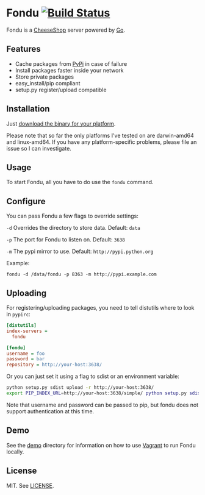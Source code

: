 # Fondu [![Build Status](https://drone.io/github.com/geetarista/fondu/status.png)](https://drone.io/github.com/geetarista/fondu/latest)

Fondu is a [CheeseShop](http://wiki.python.org/moin/CheeseShop) server powered by [Go](http://golang.org/).

## Features

* Cache packages from [PyPi](http://pypi.python.org/) in case of failure
* Install packages faster inside your network
* Store private packages
* easy_install/pip compliant
* setup.py register/upload compatible

## Installation

Just [download the binary for your platform](https://github.com/geetarista/fondu/releases).

Please note that so far the only platforms I've tested on are darwin-amd64 and linux-amd64. If you have any platform-specific problems, please file an issue so I can investigate.

## Usage

To start Fondu, all you have to do use the `fondu` command.

## Configure

You can pass Fondu a few flags to override settings:

`-d` Overrides the directory to store data. Default: `data`

`-p` The port for Fondu to listen on. Default: `3638`

`-m` The pypi mirror to use. Default: `http://pypi.python.org`

Example:

`fondu -d /data/fondu -p 8363 -m http://pypi.example.com`

## Uploading

For registering/uploading packages, you need to tell distutils where to look in `pypirc`:

```ini
[distutils]
index-servers =
  fondu

[fondu]
username = foo
password = bar
repository = http://your-host:3638/
```

Or you can just set it using a flag to sdist or an environment variable:

```bash
python setup.py sdist upload -r http://your-host:3638/
export PIP_INDEX_URL=http://your-host:3638/simple/ python setup.py sdist upload
```

Note that username and password can be passed to pip, but fondu does not support authentication at this time.

## Demo

See the [demo](https://github.com/geetarista/fondu/tree/master/demo) directory for information on how to use [Vagrant](http://www.vagrantup.com/) to run Fondu locally.

## License

MIT. See [LICENSE](https://github.com/geetarista/fondu/blob/master/LICENSE).
